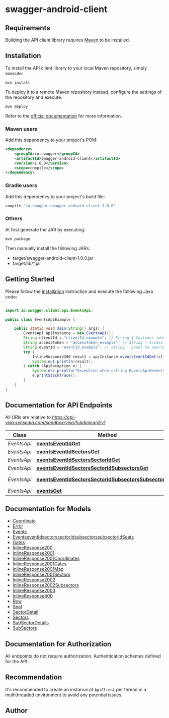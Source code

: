 # swagger-android-client

## Requirements

Building the API client library requires [Maven](https://maven.apache.org/) to be installed.

## Installation

To install the API client library to your local Maven repository, simply execute:

```shell
mvn install
```

To deploy it to a remote Maven repository instead, configure the settings of the repository and execute:

```shell
mvn deploy
```

Refer to the [official documentation](https://maven.apache.org/plugins/maven-deploy-plugin/usage.html) for more information.

### Maven users

Add this dependency to your project's POM:

```xml
<dependency>
    <groupId>io.swagger</groupId>
    <artifactId>swagger-android-client</artifactId>
    <version>1.0.0</version>
    <scope>compile</scope>
</dependency>
```

### Gradle users

Add this dependency to your project's build file:

```groovy
compile "io.swagger:swagger-android-client:1.0.0"
```

### Others

At first generate the JAR by executing:

    mvn package

Then manually install the following JARs:

* target/swagger-android-client-1.0.0.jar
* target/lib/*.jar

## Getting Started

Please follow the [installation](#installation) instruction and execute the following Java code:

```java

import io.swagger.client.api.EventsApi;

public class EventsApiExample {

    public static void main(String[] args) {
        EventsApi apiInstance = new EventsApi();
        String clientId = "clientId_example"; // String | Customer identifier used for authentication.
        String accessToken = "accessToken_example"; // String | Access token used in the authentication.
        String eventId = "eventId_example"; // String | Event to search.
        try {
            InlineResponse200 result = apiInstance.eventsEventIdGet(clientId, accessToken, eventId);
            System.out.println(result);
        } catch (ApiException e) {
            System.err.println("Exception when calling EventsApi#eventsEventIdGet");
            e.printStackTrace();
        }
    }
}

```

## Documentation for API Endpoints

All URIs are relative to *https://api-visa.sensedia.com/sandbox/visa/futebolcard/v1*

Class | Method | HTTP request | Description
------------ | ------------- | ------------- | -------------
*EventsApi* | [**eventsEventIdGet**](docs/EventsApi.md#eventsEventIdGet) | **GET** /events/{eventId} | 
*EventsApi* | [**eventsEventIdSectorsGet**](docs/EventsApi.md#eventsEventIdSectorsGet) | **GET** /events/{eventId}/sectors | 
*EventsApi* | [**eventsEventIdSectorsSectorIdGet**](docs/EventsApi.md#eventsEventIdSectorsSectorIdGet) | **GET** /events/{eventId}/sectors/{sectorId} | 
*EventsApi* | [**eventsEventIdSectorsSectorIdSubsectorsGet**](docs/EventsApi.md#eventsEventIdSectorsSectorIdSubsectorsGet) | **GET** /events/{eventId}/sectors/{sectorId}/subsectors | 
*EventsApi* | [**eventsEventIdSectorsSectorIdSubsectorsSubsectorIdGet**](docs/EventsApi.md#eventsEventIdSectorsSectorIdSubsectorsSubsectorIdGet) | **GET** /events/{eventId}/sectors/{sectorId}/subsectors/{subsectorId} | 
*EventsApi* | [**eventsGet**](docs/EventsApi.md#eventsGet) | **GET** /events | 


## Documentation for Models

 - [Coordinate](docs/Coordinate.md)
 - [Error](docs/Error.md)
 - [Events](docs/Events.md)
 - [EventseventIdsectorssectorIdsubsectorssubsectorIdSeats](docs/EventseventIdsectorssectorIdsubsectorssubsectorIdSeats.md)
 - [Gates](docs/Gates.md)
 - [InlineResponse200](docs/InlineResponse200.md)
 - [InlineResponse2001](docs/InlineResponse2001.md)
 - [InlineResponse2001Coordinates](docs/InlineResponse2001Coordinates.md)
 - [InlineResponse2001Gates](docs/InlineResponse2001Gates.md)
 - [InlineResponse2001Map](docs/InlineResponse2001Map.md)
 - [InlineResponse2001Sectors](docs/InlineResponse2001Sectors.md)
 - [InlineResponse2002](docs/InlineResponse2002.md)
 - [InlineResponse2002Subsectors](docs/InlineResponse2002Subsectors.md)
 - [InlineResponse2003](docs/InlineResponse2003.md)
 - [InlineResponse400](docs/InlineResponse400.md)
 - [Row](docs/Row.md)
 - [Seat](docs/Seat.md)
 - [SectorDetail](docs/SectorDetail.md)
 - [Sectors](docs/Sectors.md)
 - [SubSectorDetails](docs/SubSectorDetails.md)
 - [SubSectors](docs/SubSectors.md)


## Documentation for Authorization

All endpoints do not require authorization.
Authentication schemes defined for the API:

## Recommendation

It's recommended to create an instance of `ApiClient` per thread in a multithreaded environment to avoid any potential issues.

## Author



